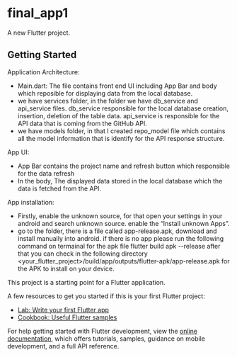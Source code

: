 # final_app1

A new Flutter project.

## Getting Started

Application Architecture:

- Main.dart: The file contains front end UI including App Bar and body which reposible for displaying data from the local database.
- we have services folder, in the folder we have db_service and api_service files. db_service responsible for the local database creation, insertion, deletion of the table data. api_service is responsible for the API data that is coming from the GitHub API.
- we have models folder, in that I created repo_model file which contains all the model information that is identify for the API response structure.

App UI:

- App Bar contains the project name and refresh button which responsible for the data refresh
- In the body, The displayed data stored in the local database which the data is fetched from the API.

App installation: 

- Firstly, enable the unknown source, for that open your settings in your android and search unknown source. enable the “Install unknown Apps”.
- go to the folder, there is a file called app-release.apk, download and install manually into android. if there is no app please run the following command on termainal for the apk file flutter build apk --release
after that you can check in the following directory <your_flutter_project>/build/app/outputs/flutter-apk/app-release.apk for the APK to install on your device.

This project is a starting point for a Flutter application.

A few resources to get you started if this is your first Flutter project:

- [Lab: Write your first Flutter app](https://docs.flutter.dev/get-started/codelab)
- [Cookbook: Useful Flutter samples](https://docs.flutter.dev/cookbook)

For help getting started with Flutter development, view the
[online documentation](https://docs.flutter.dev/), which offers tutorials,
samples, guidance on mobile development, and a full API reference.
